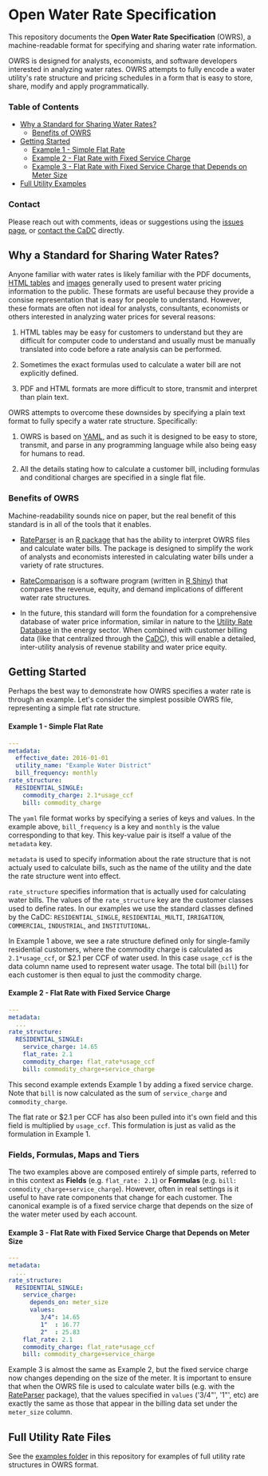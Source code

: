 
# Open Water Rate Specification

This repository documents the **Open Water Rate Specification** (OWRS), a machine-readable format for specifying and sharing water rate information. 

OWRS is designed for analysts, economists, and software developers interested in analyzing water rates. OWRS attempts to fully encode a water utility's rate structure and pricing schedules in a form that is easy to store, share, modify and apply programmatically. 

### Table of Contents

* [Why a Standard for Sharing Water Rates?](#why)
   - [Benefits of OWRS](#benefits)
* [Getting Started](#getting-started)
   - [Example 1 - Simple Flat Rate](#example1)
   - [Example 2 - Flat Rate with Fixed Service Charge](#example2)
   - [Example 3 - Flat Rate with Fixed Service Charge that Depends on Meter Size ](#example3)
* [Full Utility Examples](#utility-examples)

### Contact

Please reach out with comments, ideas or suggestions using the [issues page](https://github.com/California-Data-Collaborative/Open-Water-Rate-Specification/issues), or [contact the CaDC](http://californiadatacollaborative.com/join-us/) directly.

## <a name="why"></a>Why a Standard for Sharing Water Rates?

Anyone familiar with water rates is likely familiar with the PDF documents, [HTML tables](https://www.smgov.net/Departments/PublicWorks/ContentWater.aspx?id=7743) and [images](https://www.mnwd.com/waterandwastewaterrates/) generally used to present water pricing information to the public. These formats are useful because they provide a consise representation that is easy for people to understand. However, these formats are often not ideal for analysts, consultants, economists or others interested in analyzing water prices for several reasons:

1. HTML tables may be easy for customers to understand but they are difficult for computer code to understand and usually must be manually translated into code before a rate analysis can be performed.

2. Sometimes the exact formulas used to calculate a water bill are not explicitly defined.

3. PDF and HTML formats are more difficult to store, transmit and interpret than plain text.

OWRS attempts to overcome these downsides by specifying a plain text format to fully specify a water rate structure. Specifically: 

1. OWRS is based on [YAML](http://yaml.org/), and as such it is designed to be easy to store, transmit, and parse in any programming language while also being easy for humans to read.

2. All the details stating how to calculate a customer bill, including formulas and conditional charges are specified in a single flat file.

### <a name="benefits"></a>Benefits of OWRS

Machine-readability sounds nice on paper, but the real benefit of this standard is in all of the tools that it enables.

* [RateParser](https://github.com/California-Data-Collaborative/RateParser) is an [R package](https://www.r-project.org/about.html) that has the ability to interpret OWRS files and calculate water bills. The package is designed to simplify the work of analysts and economists interested in calculating water bills under a variety of rate structures.

* [RateComparison](https://github.com/California-Data-Collaborative/RateComparison) is a software program (written in [R Shiny](http://shiny.rstudio.com/)) that compares the revenue, equity, and demand implications of different water rate structures.

* In the future, this standard will form the foundation for a comprehensive database of water price information, similar in nature to the [Utility Rate Database](http://en.openei.org/wiki/Utility_Rate_Database) in the energy sector. When combined with customer billing data (like that centralized through the [CaDC](http://californiadatacollaborative.com/)), this will enable a detailed, inter-utility analysis of revenue stability and water price equity.

## <a name="getting-started"></a>Getting Started

Perhaps the best way to demonstrate how OWRS specifies a water rate is through an example. Let's consider the simplest possible OWRS file, representing a simple flat rate structure.

#### <a name="example1"></a>Example 1 - Simple Flat Rate
```yaml
---
metadata:
  effective_date: 2016-01-01
  utility_name: "Example Water District"
  bill_frequency: monthly
rate_structure:
  RESIDENTIAL_SINGLE:
    commodity_charge: 2.1*usage_ccf
    bill: commodity_charge
```

The `yaml` file format works by specifying a series of keys and values. In the example above, `bill_frequency` is a key and `monthly` is the value corresponding to that key. This key-value pair is itself a value of the `metadata` key.

`metadata` is used to specify information about the rate structure that is not actualy used to calculate bills, such as the name of the utility and the date the rate structure went into effect.

`rate_structure` specifies information that is actually used for calculating water bills. The values of the `rate_structure` key are the customer classes used to define rates. In our examples we use the standard classes defined by the CaDC: `RESIDENTIAL_SINGLE`, `RESIDENTIAL_MULTI`, `IRRIGATION`, `COMMERCIAL`, `INDUSTRIAL`, and `INSTITUTIONAL`.

In Example 1 above, we see a rate structure defined only for single-family residential customers, where the commodity charge is calculated as `2.1*usage_ccf`, or $2.1 per CCF of water used. In this case `usage_ccf` is the data column name used to represent water usage. The total bill (`bill`) for each customer is then equal to just the commodity charge.

#### <a name="example2"></a>Example 2 - Flat Rate with Fixed Service Charge
```yaml
---
metadata:
  ...
rate_structure:
  RESIDENTIAL_SINGLE:
    service_charge: 14.65
    flat_rate: 2.1
    commodity_charge: flat_rate*usage_ccf
    bill: commodity_charge+service_charge
```

This second example extends Example 1 by adding a fixed service charge. Note that `bill` is now calculated as the sum of `service_charge` and `commodity_charge`. 

The flat rate or $2.1 per CCF has also been pulled into it's own field and this field is multiplied by `usage_ccf`. This formulation is just as valid as the formulation in Example 1.

### Fields, Formulas, Maps and Tiers

The two examples above are composed entirely of simple parts, referred to in this context as **Fields** (e.g. `flat_rate: 2.1`) or **Formulas** (e.g. `bill: commodity_charge+service_charge`). However, often in real settings is it useful to have rate components that change for each customer. The canonical example is of a fixed service charge that depends on the size of the water meter used by each account.

#### <a name="example3"></a>Example 3 - Flat Rate with Fixed Service Charge that Depends on Meter Size 
```yaml
---
metadata:
  ...
rate_structure:
  RESIDENTIAL_SINGLE:
    service_charge:
      depends_on: meter_size
      values:
         3/4": 14.65
         1"  : 16.77
         2"  : 25.83
    flat_rate: 2.1
    commodity_charge: flat_rate*usage_ccf
    bill: commodity_charge+service_charge
```

Example 3 is almost the same as Example 2, but the fixed service charge now changes depending on the size of the meter. It is important to ensure that when the OWRS file is used to calculate water bills (e.g. with the [RateParser](https://github.com/California-Data-Collaborative/RateParser) package), that the values specified in `values` ('3/4"', '1"', etc) are exactly the same as those that appear in the billing data set under the `meter_size` column.

## <a name="utility-examples"></a>Full Utility Rate Files

See the [examples folder]() in this repository for examples of full utility rate structures in OWRS format.
